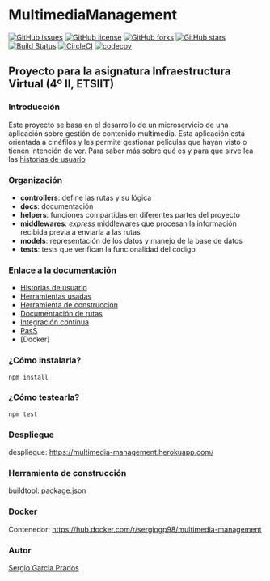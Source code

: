 # MultimediaManagement

[![GitHub issues](https://img.shields.io/github/issues/sergiogp98/MultimediaManagement)](https://github.com/sergiogp98/MultimediaManagement/issues) [![GitHub license](https://img.shields.io/github/license/sergiogp98/MultimediaManagement)](https://github.com/sergiogp98/MultimediaManagement/blob/master/LICENSE) [![GitHub forks](https://img.shields.io/github/forks/sergiogp98/MultimediaManagement)](https://github.com/sergiogp98/MultimediaManagement/network) [![GitHub stars](https://img.shields.io/github/stars/sergiogp98/MultimediaManagement)](https://github.com/sergiogp98/MultimediaManagement/stargazers) [![Build Status](https://travis-ci.org/sergiogp98/MultimediaManagement.svg?branch=master)](https://travis-ci.org/sergiogp98/MultimediaManagement) [![CircleCI](https://circleci.com/gh/sergiogp98/MultimediaManagement.svg?style=svg)](https://circleci.com/gh/sergiogp98/MultimediaManagement) [![codecov](https://codecov.io/gh/sergiogp98/MultimediaManagement/branch/master/graph/badge.svg)](https://codecov.io/gh/sergiogp98/MultimediaManagement)

## Proyecto para la asignatura Infraestructura Virtual (4º II, ETSIIT)

### Introducción
Este proyecto se basa en el desarrollo de un microservicio de una aplicación sobre gestión de contenido multimedia. Esta aplicación está orientada a cinéfilos y les permite gestionar películas que hayan visto o tienen intención de ver. Para saber más sobre qué es y para que sirve lea las [historias de usuario](https://github.com/sergiogp98/MultimediaManagement/blob/master/docs/historias_usuario.md)

### Organización
* **controllers**: define las rutas y su lógica
* **docs**: documentación
* **helpers**: funciones compartidas en diferentes partes del proyecto
* **middlewares**: *express* middlewares que procesan la información recibida previa a enviarla a las rutas
* **models**: representación de los datos y manejo de la base de datos
* **tests**: tests que verifican la funcionalidad del código

### Enlace a la documentación
* [Historias de usuario](https://github.com/sergiogp98/MultimediaManagement/blob/master/docs/historias_usuario.md)
* [Herramientas usadas](https://github.com/sergiogp98/MultimediaManagement/blob/master/docs/herramientas.md)
* [Herramienta de construcción](https://github.com/sergiogp98/MultimediaManagement/blob/master/docs/herramientas_construccion.md)
* [Documentación de rutas](https://multimedia-management.herokuapp.com/api-docs/) 
* [Integración continua](https://github.com/sergiogp98/MultimediaManagement/blob/master/docs/herramientas_ci.md)
* [PasS](https://github.com/sergiogp98/MultimediaManagement/blob/master/docs/paas.md)
* [Docker]

### ¿Cómo instalarla?
`npm install` 

### ¿Cómo testearla?
`npm test`

### Despliegue
despliegue: https://multimedia-management.herokuapp.com/

### Herramienta de construcción
buildtool: package.json

### Docker
Contenedor: https://hub.docker.com/r/sergiogp98/multimedia-management

### Autor
[Sergio Garcia Prados](https://github.com/sergiogp98)


